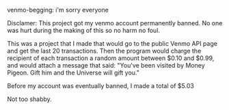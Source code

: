 venmo-begging: i'm sorry everyone


Disclamer: This project got my venmo account permanently banned. No one was hurt
during the making of this so no harm no foul.


This was a project that I made that would go to the public Venmo API page
and get the last 20 transactions. Then the program would charge the recipient
of each transaction a random amount between $0.10 and $0.99, and would attach
a message that said:
"You've been visited by Money Pigeon. Gift him and the Universe will gift you."


Before my account was eventually banned, I made a total of $5.03


Not too shabby.
